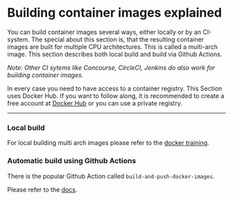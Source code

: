 <!--
paginate: true
title: EdgeFarm Training
header: 'EdgeFarm Training'
footer: '![height:25px](./img/ci4rail_logo.png)'
style: |
  header, footer {
    font-size: 10pt;
  }
  h1{
      padding: 0;
      margin: 0;
  }
  h2, h3{
      padding: 0;
      margin: 5px;
  }
-->

# Building container images explained

You can build container images several ways, either locally or by an CI-system. 
The special about this section is, that the resulting container images are built for multiple CPU architectures. This is called a multi-arch image.
This section describes both local build and build via Github Actions.

*Note: Other CI sytems like Concourse, CircleCI, Jenkins do also work for building container images.*

In every case you need to have access to a container registry. This Section uses Docker Hub. If you want to follow along, it is recommended to create a free account at [Docker Hub](https://hub.docker.com/signup) or you can use a private registry.

---

### Local build

For local building multi arch images please refer to the [docker training](https://github.com/edgefarm-hands-on/docker-training/blob/main/README.md#cross-compiling-for-different-cpu-architectures).

### Automatic build using Github Actions

There is the popular Github Action called `build-and-push-docker-images`.

Please refer to the [docs](https://github.com/marketplace/actions/build-and-push-docker-images#usage).